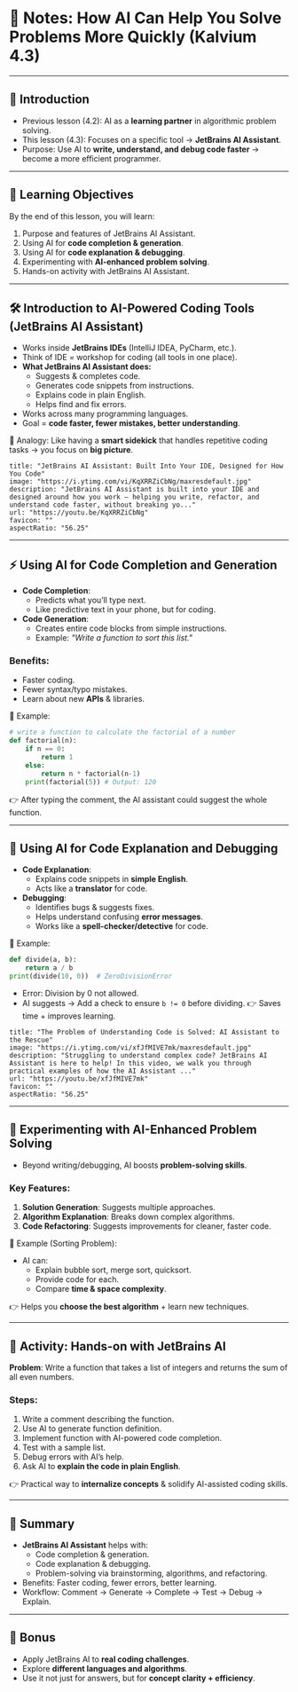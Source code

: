 # 📘 Notes: How AI Can Help You Solve Problems More Quickly (Kalvium 4.3)

---

## 🌟 Introduction

- Previous lesson (4.2): AI as a **learning partner** in algorithmic problem solving.
- This lesson (4.3): Focuses on a specific tool → **JetBrains AI Assistant**.
- Purpose: Use AI to **write, understand, and debug code faster** → become a more efficient programmer.

---

## 🎯 Learning Objectives

By the end of this lesson, you will learn:
1. Purpose and features of JetBrains AI Assistant.
2. Using AI for **code completion & generation**.
3. Using AI for **code explanation & debugging**.
4. Experimenting with **AI-enhanced problem solving**.
5. Hands-on activity with JetBrains AI Assistant.

---

## 🛠️ Introduction to AI-Powered Coding Tools (JetBrains AI Assistant)

- Works inside **JetBrains IDEs** (IntelliJ IDEA, PyCharm, etc.).
- Think of IDE = workshop for coding (all tools in one place).
- **What JetBrains AI Assistant does:**
    - Suggests & completes code.
    - Generates code snippets from instructions.
    - Explains code in plain English.
    - Helps find and fix errors.
- Works across many programming languages.
- Goal = **code faster, fewer mistakes, better understanding**.

📌 Analogy: Like having a **smart sidekick** that handles repetitive coding tasks → you focus on **big picture**.

```embed
title: "JetBrains AI Assistant: Built Into Your IDE, Designed for How You Code"
image: "https://i.ytimg.com/vi/KqXRRZiCbNg/maxresdefault.jpg"
description: "JetBrains AI Assistant is built into your IDE and designed around how you work – helping you write, refactor, and understand code faster, without breaking yo..."
url: "https://youtu.be/KqXRRZiCbNg"
favicon: ""
aspectRatio: "56.25"
```

---

## ⚡ Using AI for Code Completion and Generation

- **Code Completion**:
    - Predicts what you’ll type next.
    - Like predictive text in your phone, but for coding.
- **Code Generation**:
    - Creates entire code blocks from simple instructions.
    - Example: _"Write a function to sort this list."_

### Benefits:

- Faster coding.
- Fewer syntax/typo mistakes.
- Learn about new **APIs** & libraries.

📌 Example:

```python
# write a function to calculate the factorial of a number 
def factorial(n):     
	if n == 0:         
		return 1     
	else:         
		return n * factorial(n-1)  
	print(factorial(5)) # Output: 120
```
👉 After typing the comment, the AI assistant could suggest the whole function.

---

## 🐞 Using AI for Code Explanation and Debugging

- **Code Explanation**:
    - Explains code snippets in **simple English**.
    - Acts like a **translator** for code.
- **Debugging**:
    - Identifies bugs & suggests fixes.
    - Helps understand confusing **error messages**.
    - Works like a **spell-checker/detective** for code.

📌 Example:

```python
def divide(a, b):     
	return a / b  
print(divide(10, 0))  # ZeroDivisionError
```

- Error: Division by 0 not allowed.
- AI suggests → Add a check to ensure `b != 0` before dividing.
👉 Saves time + improves learning.

```embed
title: "The Problem of Understanding Code is Solved: AI Assistant to the Rescue"
image: "https://i.ytimg.com/vi/xfJfMIVE7mk/maxresdefault.jpg"
description: "Struggling to understand complex code? JetBrains AI Assistant is here to help! In this video, we walk you through practical examples of how the AI Assistant ..."
url: "https://youtu.be/xfJfMIVE7mk"
favicon: ""
aspectRatio: "56.25"
```

---

## 🧩 Experimenting with AI-Enhanced Problem Solving

- Beyond writing/debugging, AI boosts **problem-solving skills**.

### Key Features:

1. **Solution Generation**: Suggests multiple approaches.
2. **Algorithm Explanation**: Breaks down complex algorithms.
3. **Code Refactoring**: Suggests improvements for cleaner, faster code.

📌 Example (Sorting Problem):

- AI can:
    - Explain bubble sort, merge sort, quicksort.
    - Provide code for each.
    - Compare **time & space complexity**.

👉 Helps you **choose the best algorithm** + learn new techniques.

---

## 🏃 Activity: Hands-on with JetBrains AI

**Problem**: Write a function that takes a list of integers and returns the sum of all even numbers.
### Steps:

1. Write a comment describing the function.
2. Use AI to generate function definition.
3. Implement function with AI-powered code completion.
4. Test with a sample list.
5. Debug errors with AI’s help.
6. Ask AI to **explain the code in plain English**.

👉 Practical way to **internalize concepts** & solidify AI-assisted coding skills.

---

## 📌 Summary

- **JetBrains AI Assistant** helps with:
    - Code completion & generation.
    - Code explanation & debugging.
    - Problem-solving via brainstorming, algorithms, and refactoring.
- Benefits: Faster coding, fewer errors, better learning.
- Workflow: Comment → Generate → Complete → Test → Debug → Explain.

---

## 🎁 Bonus

- Apply JetBrains AI to **real coding challenges**.
- Explore **different languages and algorithms**.
- Use it not just for answers, but for **concept clarity + efficiency**.